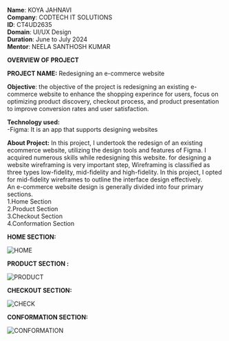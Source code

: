**Name**: KOYA JAHNAVI                                                                                                                                                                        
**Company**: CODTECH IT SOLUTIONS                                                                                                                                                             
**ID**: CT4UD2635                                                                                                                                                                             
**Domain**: UI/UX Design                                                                                                                                                                      
**Duration**: June to July 2024                                                                                                                                                               
**Mentor**: NEELA SANTHOSH KUMAR    



**OVERVIEW OF PROJECT**  


**PROJECT NAME:** Redesigning an e-commerce website


**Objective**: the objective of the project is redesigning an existing e-commerce website to enhance the shopping experince for users, focus on optimizing product discovery, checkout process, and product presentation to improve conversion rates and user satisfaction.

**Technology used:**                                                                                                                                                                        
-Figma: It is an app that supports designing websites 


                                                                                                                                                                      

**About Project:** In this project, I undertook the redesign of an existing ecommerce website, utilizing the design tools and features of Figma. I acquired numerous skills while redesigning this website. for designing  a website wireframing is very important step, Wireframing is classified as three types  low-fidelity, mid-fidelity and high-fidelity. In this project, I opted for mid-fidelity wireframes to outline the interface design effectively.                                                                                                                                                          
An e-commerce website design is generally divided into four primary sections.                                                                                                                                           
1.Home Section                                                                                                                                                                            
2.Product Section                                                                                                                                                                         
3.Checkout Section                                                                                                                                                                        
4.Conformation Section 

**HOME SECTION:** 



![HOME](https://github.com/Jahnavi18062004/CODTECH-TASK-1/assets/174814622/a74d4889-2f2d-4b92-97a8-75e6b23b99dc)

**PRODUCT SECTION :**

![PRODUCT](https://github.com/Jahnavi18062004/CODTECH-TASK-1/assets/174814622/280856fa-e93b-4823-8b42-be1b679fdb80)



**CHECKOUT SECTION:**

![CHECK](https://github.com/Jahnavi18062004/CODTECH-TASK-1/assets/174814622/c1f3b1e3-26a9-4cf7-9435-f2bf6202d5e1)


**CONFORMATION SECTION:**

![CONFORMATION](https://github.com/Jahnavi18062004/CODTECH-TASK-1/assets/174814622/bb7f738c-fb24-45ab-a42d-cbb2d1245f75)






